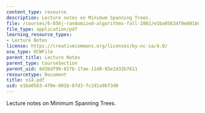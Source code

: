 ```yaml
---
content_type: resource
description: Lecture notes on Minimum Spanning Trees.
file: /courses/6-856j-randomized-algorithms-fall-2002/e1ba05634f0e001b87d3fc2d1a9bf3d0_n14.pdf
file_type: application/pdf
learning_resource_types:
- Lecture Notes
license: https://creativecommons.org/licenses/by-nc-sa/4.0/
ocw_type: OCWFile
parent_title: Lecture Notes
parent_type: CourseSection
parent_uid: 8d3bdf99-82fb-17ae-11d8-85e1d32b7611
resourcetype: Document
title: n14.pdf
uid: e1ba0563-4f0e-001b-87d3-fc2d1a9bf3d0
---
```

Lecture notes on Minimum Spanning Trees.